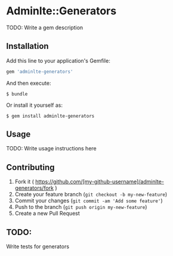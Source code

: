 # Adminlte::Generators

TODO: Write a gem description

## Installation

Add this line to your application's Gemfile:

```ruby
gem 'adminlte-generators'
```

And then execute:

    $ bundle

Or install it yourself as:

    $ gem install adminlte-generators

## Usage

TODO: Write usage instructions here

## Contributing

1. Fork it ( https://github.com/[my-github-username]/adminlte-generators/fork )
2. Create your feature branch (`git checkout -b my-new-feature`)
3. Commit your changes (`git commit -am 'Add some feature'`)
4. Push to the branch (`git push origin my-new-feature`)
5. Create a new Pull Request

## TODO:
Write tests for generators
